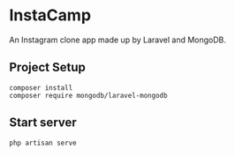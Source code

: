 # InstaCamp
An Instagram clone app made up by Laravel and MongoDB.

## Project Setup
```
composer install
composer require mongodb/laravel-mongodb
```

## Start server
```
php artisan serve
```